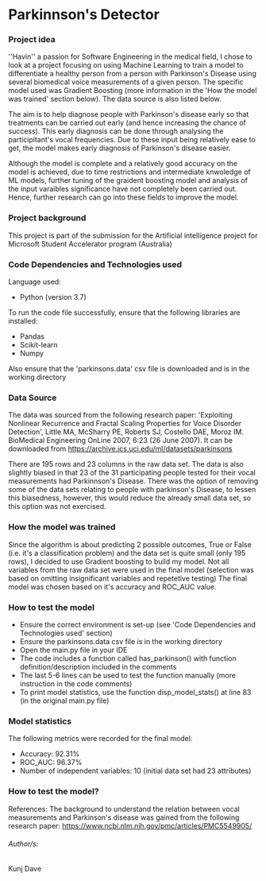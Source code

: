 # Parkinnson's Detector

### Project idea 
''Havin'' a passion for Software Engineering in the medical field, I chose to look at a project focusing on using Machine Learning to train a model to differentiate a healthy person from a person with Parkinson's Disease using several biomedical voice measurements of a given person. The specific model used was Gradient Boosting (more information in the 'How the model was trained' section below). The data source is also listed below. 

The aim is to help diagnose people with Parkinson's disease early so that treatments can be carried out early (and hence increasing the chance of success). This early diagnosis can be done through analysing the participitant's vocal frequencies. Due to these input being relatively ease to get, the model makes early diagnosis of Parkinson's disease easier. 

Although the model is complete and a relatively good accuracy on the model is achieved, due to time restrictions and intermediate knwoledge of ML models, further tuning of the graident boosting model and analysis of the input varaibles significance have not completely been carried out. Hence, further research can go into these fields to improve the model.

### Project background 
This project is part of the submission for the Artificial intelligence project for Microsoft Student Accelerator program (Australia)

### Code Dependencies and Technologies used
Language used:
- Python (version 3.7)

To run the code file successfully, ensure that the following libraries are installed:
- Pandas
- Scikit-learn
- Numpy

Also ensure that the 'parkinsons.data' csv file is downloaded and is in the working directory

### Data Source
The data was sourced from the following research paper: 'Exploiting Nonlinear Recurrence and Fractal Scaling Properties for Voice Disorder Detection', Little MA, McSharry PE, Roberts SJ, Costello DAE, Moroz IM. BioMedical Engineering OnLine 2007, 6:23 (26 June 2007). 
It can be downloaded from https://archive.ics.uci.edu/ml/datasets/parkinsons

There are 195 rows and 23 columns in the raw data set. The data is also slightly biased in that 23 of the 31 participating people tested for their vocal measurements had Parkinnson's Disease. There was the option of removing some of the data sets relating to people with parkinson's Disease, to lessen this biasedness, however, this would reduce the already small data set, so this option was not exercised. 

### How the model was trained
Since the algorithm is about predicting 2 possible outcomes, True or False (i.e. it's a classification problem) and the data set is quite small (only 195 rows), I decided to use Gradient boosting to build my model. Not all variables from the raw data set were used in the final model (selection was based on omitting insignificant variables and repetetive testing) 
The final model was chosen based on it's accuracy and ROC_AUC value.

### How to test the model
- Ensure the correct environment is set-up (see 'Code Dependencies and Technologies used' section)
- Ensure the parkinsons.data csv file is in the working directory
- Open the main.py file in your IDE
- The code includes a function called has_parkinson() with function definition/description included in the comments
- The last 5-6 lines can be used to test the function manually (more instruction in the code comments)
- To print model statistics, use the function disp_model_stats() at line 83 (in the original main.py file)

### Model statistics
The following metrics were recorded for the final model:
- Accuracy: 92.31%
- ROC_AUC: 96.37%
- Number of independent variables: 10 (initial data set had 23 attributes)

### How to test the model?

References: The background to understand the relation between vocal measurements and Parkinson's disease was gained from the following research paper: https://www.ncbi.nlm.nih.gov/pmc/articles/PMC5549905/

###### Author/s: 
Kunj Dave
